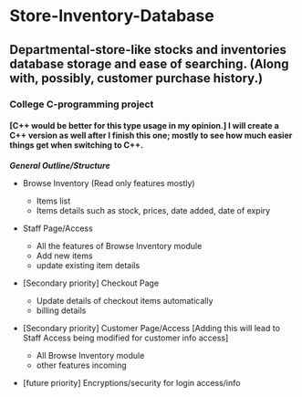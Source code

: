# Store-Inventory-Database
## Departmental-store-like stocks and inventories database storage and ease of searching. (Along with, possibly, customer purchase history.)
### College C-programming project
#### [C++ would be better for this type usage in my opinion.] I will create a C++ version as well after I finish this one; mostly to see how much easier things get when switching to C++. 


<p><b><i>General Outline/Structure</i></b></p>

* Browse Inventory (Read only features mostly)
  * <tab> Items list
  * <tab> Items details such as stock, prices, date added, date of expiry

* Staff Page/Access
  * <tab> All the features of Browse Inventory module
  * <tab> Add new items
  * <tab> update existing item details

* [Secondary priority] Checkout Page
  * <tab> Update details of checkout items automatically
  * <tab> billing details

* [Secondary priority] Customer Page/Access [Adding this will lead to Staff Access being modified for customer info access]
  * <tab> All Browse Inventory module
  * <tab> other features incoming

* [future priority] Encryptions/security for login access/info